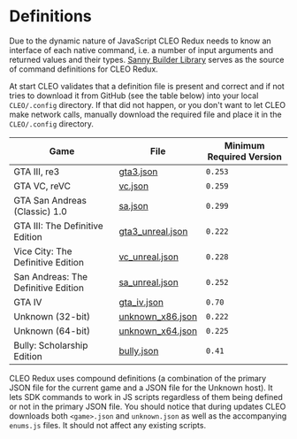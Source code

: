 # Definitions

Due to the dynamic nature of JavaScript CLEO Redux needs to know an interface of each native command, i.e. a number of input arguments and returned values and their types. [Sanny Builder Library](https://library.sannybuilder.com) serves as the source of command definitions for CLEO Redux.

At start CLEO validates that a definition file is present and correct and if not tries to download it from GitHub (see the table below) into your local `CLEO/.config` directory. If that did not happen, or you don't want to let CLEO make network calls, manually download the required file and place it in the `CLEO/.config` directory.

| Game                                | File                                                                                                 | Minimum Required Version |
| ----------------------------------- | ---------------------------------------------------------------------------------------------------- | ------------------------ |
| GTA III, re3                        | [gta3.json](https://github.com/sannybuilder/library/blob/master/gta3/gta3.json)                      | `0.253`                  |
| GTA VC, reVC                        | [vc.json](https://github.com/sannybuilder/library/blob/master/vc/vc.json)                            | `0.259`                  |
| GTA San Andreas (Classic) 1.0       | [sa.json](https://github.com/sannybuilder/library/blob/master/sa/sa.json)                            | `0.299`                  |
| GTA III: The Definitive Edition     | [gta3_unreal.json](https://github.com/sannybuilder/library/blob/master/gta3_unreal/gta3_unreal.json) | `0.222`                  |
| Vice City: The Definitive Edition   | [vc_unreal.json](https://github.com/sannybuilder/library/blob/master/vc_unreal/vc_unreal.json)       | `0.228`                  |
| San Andreas: The Definitive Edition | [sa_unreal.json](https://github.com/sannybuilder/library/blob/master/sa_unreal/sa_unreal.json)       | `0.252`                  |
| GTA IV                              | [gta_iv.json](https://github.com/sannybuilder/library/blob/master/gta_iv/gta_iv.json)                | `0.70`                   |
| Unknown (32-bit)                    | [unknown_x86.json](https://github.com/sannybuilder/library/blob/master/unknown_x86/unknown_x86.json) | `0.222`                  |
| Unknown (64-bit)                    | [unknown_x64.json](https://github.com/sannybuilder/library/blob/master/unknown_x64/unknown_x64.json) | `0.225`                  |
| Bully: Scholarship Edition          | [bully.json](https://github.com/sannybuilder/library/blob/master/bully/bully.json)                   | `0.41`                   |

CLEO Redux uses compound definitions (a combination of the primary JSON file for the current game and a JSON file for the Unknown host). It lets SDK commands to work in JS scripts regardless of them being defined or not in the primary JSON file. You should notice that during updates CLEO downloads both `<game>.json` and `unknown.json` as well as the accompanying `enums.js` files. It should not affect any existing scripts.
